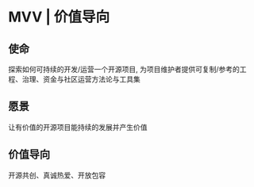 # MVV | 价值导向

## 使命

探索如何可持续的开发/运营一个开源项目, 为项目维护者提供可复制/参考的工程、治理、资金与社区运营方法论与工具集

## 愿景

让有价值的开源项目能持续的发展并产生价值

## 价值导向

开源共创、真诚热爱、开放包容
